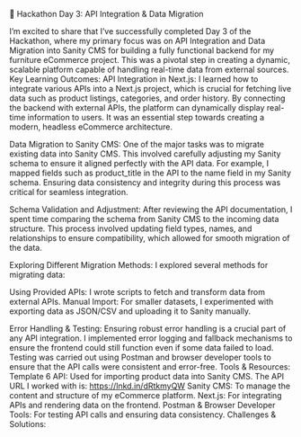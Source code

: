🚀 Hackathon Day 3: API Integration & Data Migration


I’m excited to share that I’ve successfully completed Day 3 of the Hackathon, where my primary focus was on API Integration and Data Migration into Sanity CMS for building a fully functional backend for my furniture eCommerce project. This was a pivotal step in creating a dynamic, scalable platform capable of handling real-time data from external sources.
Key Learning Outcomes: API Integration in Next.js: I learned how to integrate various APIs into a Next.js project, which is crucial for fetching live data such as product listings, categories, and order history. By connecting the backend with external APIs, the platform can dynamically display real-time information to users. It was an essential step towards creating a modern, headless eCommerce architecture.

Data Migration to Sanity CMS:
 One of the major tasks was to migrate existing data into Sanity CMS. This involved carefully adjusting my Sanity schema to ensure it aligned perfectly with the API data. For example, I mapped fields such as product_title in the API to the name field in my Sanity schema. Ensuring data consistency and integrity during this process was critical for seamless integration.

Schema Validation and Adjustment:
 After reviewing the API documentation, I spent time comparing the schema from Sanity CMS to the incoming data structure. This process involved updating field types, names, and relationships to ensure compatibility, which allowed for smooth migration of the data. 


Exploring Different Migration Methods: I explored several methods for migrating data:

Using Provided APIs:
 I wrote scripts to fetch and transform data from external APIs. Manual Import: For smaller datasets, I experimented with exporting data as JSON/CSV and uploading it to Sanity manually.



 Error Handling & Testing:
 Ensuring robust error handling is a crucial part of any API integration. I implemented error logging and fallback mechanisms to ensure the frontend could still function even if some data failed to load. Testing was carried out using Postman and browser developer tools to ensure that the API calls were consistent and error-free.
Tools & Resources: Template 6 API: Used for importing product data into Sanity CMS. The API URL I worked with is: https://lnkd.in/dRtkmyQW Sanity CMS: To manage the content and structure of my eCommerce platform. Next.js: For integrating APIs and rendering data on the frontend. Postman & Browser Developer Tools: For testing API calls and ensuring data consistency. Challenges & Solutions:
